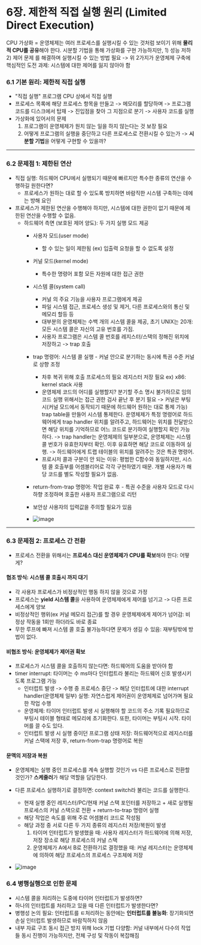 # 6장. 제한적 직접 실행 원리 (Limited Direct Execution)

CPU 가상화 = 운영체제는 여러 프로세스를 실행시킬 수 있는 것처럼 보이기 위해 **물리적 CPU를 공유**해야 한다.
시분할 기법을 통해 가상화를 구현 가능하지만, 1) 성능 저하 2) 제어 문제 를 해결하며 실행시킬 수 있는 방법 필요
-> 위 2가지가 운영체제 구축에 핵심적인 도전 과제: 시스템에 대한 제어를 잃지 않아야 함

### 6.1 기본 원리: 제한적 직접 실행
- "직접 실행" 프로그램 CPU 상에서 직접 실행
- 프로세스 목록에 해당 프로세스 항목을 만들고 -> 메모리를 할당하며 -> 프로그램 코드를 디스크에서 탑재 -> 진입점을 찾아 그 지점으로 분기 -> 사용자 코드를 실행
- 가상화에 있어서의 문제
  1. 프로그램이 운영체제가 원치 않는 일을 하지 않는다는 것 보장 필요
  2. 어떻게 프로그램의 실행을 중단하고 다른 프로세스로 전환시킬 수 있는가
-> **시분할 기법**을 어떻게 구현할 수 있을까?

-----

### 6.2 문제점 1: 제한된 연산
- 직접 실행: 하드웨어 CPU에서 실행되기 때문에 빠르지만 특수한 종류의 연산을 수행하길 원한다면?
  - 프로세스가 원하는 대로 할 수 있도록 방치하면 바람직한 시스템 구축하는 데에는 방해 요인
- 프로세스가 제한된 연산을 수행해야 하지만, 시스템에 대한 권한이 없기 때문에 제한된 연산을 수행할 수 없음.
  - 하드웨어 측면 (보호된 제어 양도): 두 가지 실행 모드 제공
    - 사용자 모드(user mode)
      - 할 수 있는 일이 제한됨 (ex) 입출력 요청을 할 수 없도록 설정
    - 커널 모드(kernel mode)
      - 특수한 명령어 포함 모든 자원에 대한 접근 권한
    - 시스템 콜(system call)
      - 커널 의 주요 기능을 사용자 프로그램에게 제공
      - 파일 시스템 접근, 프로세스 생성 및 제거, 다른 프로세스와의 통신 및 메모리 할등 등
      - 대부분의 운영체제는 수백 개의 시스템 콜을 제공, 초기 UNIX는 20개: 모든 시스템 콜은 자신의 고유 번호를 가짐.
      - 사용자 프로그램은 시스템 콜 번호를 레지스터/스택의 정해진 위치에 저장하고 -> trap 호출
    - trap 명령어: 시스템 콜 실행 - 커널 안으로 분기하는 동시에 특권 수준 커널로 상향 조정
      - 차후 복귀 위해 호출 프로세스의 필요 레지스터 저장 필요 ex) x86: kernel stack 사용
      - 운영체제 코드의 어디를 실행할지? 분기할 주소 명시 불가하므로 임의 코드 실행 위해서는 접근 권한 검사 끝난 후 분기 필요
        -> 커널은 부팅 시(커널 모드에서 동작되기 때문에 하드웨어 원하는 대로 통제 가능) trap table을 만들어 시스템 통제한다. 운영체제가 특정 명령어로 하드웨어에게 trap handler 위치를 알려주고, 하드웨어는 위치를 전달받으면 해당 위치를 기억하므로 어느 코드로 분기하여 실행할지 확인 가능하다.
        -> trap handler는 운영체제의 일부분으로, 운영체제는 시스템 콜 번호가 유효한지부터 확인. 이후 유효하면 해당 코드로 이동하여 실행.
        -> 하드웨어에게 트랩 테이블의 위치를 알려주는 것은 특권 명령어.
      - 프로시저 콜과 구분이 안 되는 이유: 평범한 C함수와 동일하지만, 시스템 콜 호출부를 어셈블리어로 각각 구현하였기 때문. 개별 사용자가 해당 코드를 별도 작성할 필요가 없음.
    - return-from-trap 명령어: 작업 완료 후 - 특권 수준을 사용자 모드로 다시 하향 조정하며 호출한 사용자 프로그램으로 리턴
    - 보안상 사용자의 입력값을 주의할 필요가 있음
   
    - ![image](https://github.com/kkbp1021/OS-Study/assets/71924746/c02c7f93-3d7e-45b9-bd18-f5e26caab791)


------

### 6.3 문제점 2: 프로세스 간 전환
- 프로세스 전환을 위해서는 **프로세스 대신 운영체제가 CPU를 확보**해야 한다: 어떻게?
  
#### 협조 방식: 시스템 콜 호출시 까지 대기
- 각 사용자 프로세스가 비정상적인 행동 하지 않을 것으로 가정
- 프로세스는 **yield 시스템 콜**을 사용하여 운영체제에게 제어를 넘기고 -> 다른 프로세스에게 양보
- 비정상적인 행위(ex 커널 메모리 접근)를 할 경우 운영체제에게 제어가 넘어감: 비정상 작동을 1회만 하더라도 바로 종료
- 무한 루프에 빠져 시스템 콜 호출 불가능하다면 문제가 생길 수 있음: 재부팅밖에 방법이 없다.

#### 비협조 방식: 운영체제가 제어권 확보
- 프로세스가 시스템 콜을 호출하지 않는다면: 하드웨어의 도움을 받아야 함
- timer interrupt: 타이머는 수 ms마다 인터럽트라 불리는 하드웨어 신호 발생시키도록 프로그램 가능
  - 인터럽트 발생 -> 수행 중 프로세스 중단 -> 해당 인터럽트에 대한 interrupt handler(운영체제 일부) 실행: 자연스럽게 제어권이 운영체제로 넘어가며 필요한 작업 수행
  - 운영체제: 타이머 인터럽트 발생 시 실행해야 할 코드의 주소 기록 필요하므로 부팅시 테이블 형태로 메모리에 초기화한다. 또한, 타이머는 부팅시 시작. 타이머를 끌 수도 있다.
  - 인터럽트 발생 시 실행 중이던 프로그램 상태 저장: 하드웨어적으로 레지스터를 커널 스택에 저장 후, return-from-trap 명령어로 복원

#### 문맥의 저장과 복원
- 운영체제는 실행 중인 프로세스를 계속 실행할 것인가 vs 다른 프로세스로 전환할 것인가? **스케줄러**가 해당 역할을 담당한다.
- 다른 프로세스 실행하기로 결정하면: context switch라 불리는 코드를 실행한다.
  - 현재 실행 중인 레지스터/PC/현재 커널 스택 포인터를 저장하고 + 새로 실행될 프로세스의 커널 스택으로 전환 + return-to-trap 명령어 실행
  - 해당 작업은 속도를 위해 주로 어셈블리 코드로 작성됨
  - 해당 과정 중 서로 다른 두 가지 종류의 레지스터 저장/복원이 발생
    1. 타이머 인터럽트가 발생했을 때: 사용자 레지스터가 하드웨어에 의해 저장, 저장 장소로 해당 프로세스의 커널 스택
    2. 운영체제가 A에서 B로 전환하기로 결정했을 때: 커널 레지스터는 운영체제에 의하여 해당 프로세스의 프로세스 구조체에 저장
 
- ![image](https://github.com/kkbp1021/OS-Study/assets/71924746/1641e8d4-66b1-4b38-90df-369a542fa7eb)

### 6.4 병행실행으로 인한 문제
- 시스템 콜을 처리하는 도중에 타이머 인터럽트가 발생하면?
- 하나의 인터럽트를 처리하고 있을 때 다른 인터럽트가 발생한다면?
- 병행성 논의 필요: 인터럽트를 ㅌ처리하는 동안에는 **인터럽트를 불능화**: 장기화되면 손실 인터럽트 발생하므로 바람직하지 않음
- 내부 자료 구조 동시 접근 방지 위해 lock 기법 다양함: 커널 내부에서 다수의 작업들 동시 진행이 가능하지만, 전체 구성 및 작동이 복잡해짐
